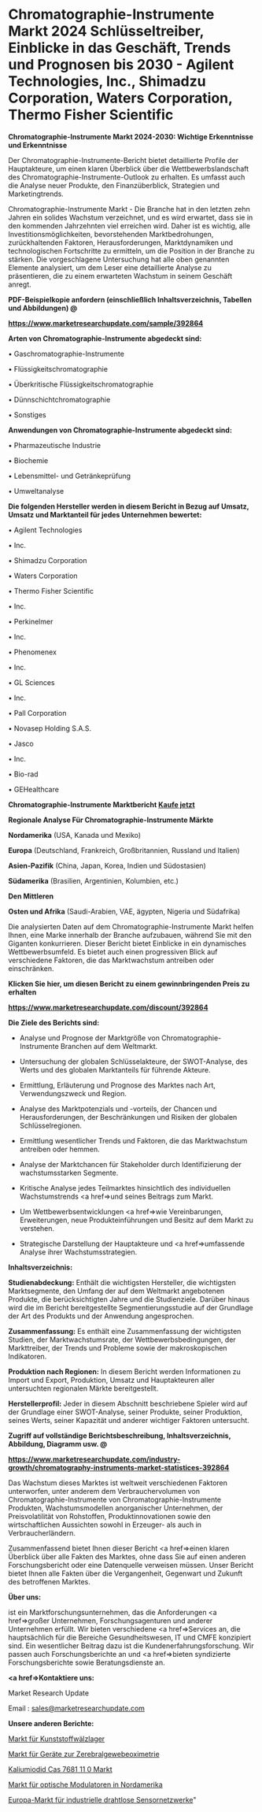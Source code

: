# Chromatographie-Instrumente Markt 2024 Schlüsseltreiber, Einblicke in das Geschäft, Trends und Prognosen bis 2030 - Agilent Technologies, Inc., Shimadzu Corporation, Waters Corporation, Thermo Fisher Scientific

<strong>Chromatographie-Instrumente Markt 2024-2030: Wichtige Erkenntnisse und Erkenntnisse</strong>

Der Chromatographie-Instrumente-Bericht bietet detaillierte Profile der Hauptakteure, um einen klaren Überblick über die Wettbewerbslandschaft des Chromatographie-Instrumente-Outlook zu erhalten. Es umfasst auch die Analyse neuer Produkte, den Finanzüberblick, Strategien und Marketingtrends.

Chromatographie-Instrumente Markt - Die Branche hat in den letzten zehn Jahren ein solides Wachstum verzeichnet, und es wird erwartet, dass sie in den kommenden Jahrzehnten viel erreichen wird. Daher ist es wichtig, alle Investitionsmöglichkeiten, bevorstehenden Marktbedrohungen, zurückhaltenden Faktoren, Herausforderungen, Marktdynamiken und technologischen Fortschritte zu ermitteln, um die Position in der Branche zu stärken. Die vorgeschlagene Untersuchung hat alle oben genannten Elemente analysiert, um dem Leser eine detaillierte Analyse zu präsentieren, die zu einem erwarteten Wachstum in seinem Geschäft anregt.



<strong><b>PDF-Beispielkopie anfordern (einschließlich Inhaltsverzeichnis, Tabellen und Abbildungen) @ </b></strong>

<strong><a href=https://www.marketresearchupdate.com/sample/392864>

<strong>https://www.marketresearchupdate.com/sample/392864</u></a></strong></strong>



<strong>Arten von Chromatographie-Instrumente abgedeckt sind:</strong>

• Gaschromatographie-Instrumente

• Flüssigkeitschromatographie

• Überkritische Flüssigkeitschromatographie

• Dünnschichtchromatographie

• Sonstiges



<strong>Anwendungen von Chromatographie-Instrumente abgedeckt sind:</strong>

• Pharmazeutische Industrie

• Biochemie

• Lebensmittel- und Getränkeprüfung

• Umweltanalyse



<strong>Die folgenden Hersteller werden in diesem Bericht in Bezug auf Umsatz, Umsatz und Marktanteil für jedes Unternehmen bewertet:</strong>

• Agilent Technologies

• Inc.

• Shimadzu Corporation

• Waters Corporation

• Thermo Fisher Scientific

• Inc.

• Perkinelmer

• Inc.

• Phenomenex

• Inc.

• GL Sciences

• Inc.

• Pall Corporation

• Novasep Holding S.A.S.

• Jasco

• Inc.

• Bio-rad

• GEHealthcare



<strong>Chromatographie-Instrumente Marktbericht <a href=https://www.marketresearchupdate.com/buynow/392864>Kaufe jetzt</a></strong>



<strong>Regionale Analyse Für Chromatographie-Instrumente Märkte</strong>



<strong>Nordamerika</strong> (USA, Kanada und Mexiko)



<strong>Europa</strong> (Deutschland, Frankreich, Großbritannien, Russland und Italien)



<strong>Asien-Pazifik</strong> (China, Japan, Korea, Indien und Südostasien)



<strong>Südamerika</strong> (Brasilien, Argentinien, Kolumbien, etc.)



<strong>Den Mittleren</strong> 

<strong>Osten und Afrika</strong> (Saudi-Arabien, VAE, ägypten, Nigeria und Südafrika)

Die analysierten Daten auf dem Chromatographie-Instrumente Markt helfen Ihnen, eine Marke innerhalb der Branche aufzubauen, während Sie mit den Giganten konkurrieren. Dieser Bericht bietet Einblicke in ein dynamisches Wettbewerbsumfeld. Es bietet auch einen progressiven Blick auf verschiedene Faktoren, die das Marktwachstum antreiben oder einschränken.



<strong>Klicken Sie hier, um diesen Bericht zu einem gewinnbringenden Preis zu erhalten
</strong>

<strong><a href=https://www.marketresearchupdate.com/discount/392864>https://www.marketresearchupdate.com/discount/392864</b></u></strong></a>



<strong>Die Ziele des Berichts sind:</strong>

- Analyse und Prognose der Marktgröße von Chromatographie-Instrumente Branchen auf dem Weltmarkt.

- Untersuchung der globalen Schlüsselakteure, der SWOT-Analyse, des Werts und des globalen Marktanteils für führende Akteure.

- Ermittlung, Erläuterung und Prognose des Marktes nach Art, Verwendungszweck und Region.

- Analyse des Marktpotenzials und -vorteils, der Chancen und Herausforderungen, der Beschränkungen und Risiken der globalen Schlüsselregionen.

- Ermittlung wesentlicher Trends und Faktoren, die das Marktwachstum antreiben oder hemmen.

- Analyse der Marktchancen für Stakeholder durch Identifizierung der wachstumsstarken Segmente.

- Kritische Analyse jedes Teilmarktes hinsichtlich des individuellen Wachstumstrends <a href=>und</a> seines Beitrags zum Markt.

- Um Wettbewerbsentwicklungen <a href=>wie</a> Vereinbarungen, Erweiterungen, neue Produkteinführungen und Besitz auf dem Markt zu verstehen.

- Strategische Darstellung der Hauptakteure und <a href=>umfas</a>sende Analyse ihrer Wachstumsstrategien.



<strong>Inhaltsverzeichnis:</strong>



<strong>Studienabdeckung:</strong> Enthält die wichtigsten Hersteller, die wichtigsten Marktsegmente, den Umfang der auf dem Weltmarkt angebotenen Produkte, die berücksichtigten Jahre und die Studienziele. Darüber hinaus wird die im Bericht bereitgestellte Segmentierungsstudie auf der Grundlage der Art des Produkts und der Anwendung angesprochen.



<strong>Zusammenfassung:</strong> Es enthält eine Zusammenfassung der wichtigsten Studien, der Marktwachstumsrate, der Wettbewerbsbedingungen, der Markttreiber, der Trends und Probleme sowie der makroskopischen Indikatoren.



<strong>Produktion nach Regionen:</strong> In diesem Bericht werden Informationen zu Import und Export, Produktion, Umsatz und Hauptakteuren aller untersuchten regionalen Märkte bereitgestellt.



<strong>Herstellerprofil:</strong> Jeder in diesem Abschnitt beschriebene Spieler wird auf der Grundlage einer SWOT-Analyse, seiner Produkte, seiner Produktion, seines Werts, seiner Kapazität und anderer wichtiger Faktoren untersucht.



<strong><b>Zugriff auf vollständige Berichtsbeschreibung, Inhaltsverzeichnis, Abbildung, Diagramm usw. @ </b></strong>

<strong><a href=https://www.marketresearchupdate.com/industry-growth/chromatography-instruments-market-statistices-392864>https://www.marketresearchupdate.com/industry-growth/chromatography-instruments-market-statistices-392864</a></strong>

Das Wachstum dieses Marktes ist weltweit verschiedenen Faktoren unterworfen, unter anderem dem Verbrauchervolumen von Chromatographie-Instrumente von Chromatographie-Instrumente Produkten, Wachstumsmodellen anorganischer Unternehmen, der Preisvolatilität von Rohstoffen, Produktinnovationen sowie den wirtschaftlichen Aussichten sowohl in Erzeuger- als auch in Verbraucherländern.

Zusammenfassend bietet Ihnen dieser Bericht <a href=>einen</a> klaren Überblick über alle Fakten des Marktes, ohne dass Sie auf einen anderen Forschungsbericht oder eine Datenquelle verweisen müssen. Unser Bericht bietet Ihnen alle Fakten über die Vergangenheit, Gegenwart und Zukunft des betroffenen Marktes.



<strong>Über uns:</strong>

 ist ein Marktforschungsunternehmen, das die Anforderungen <a href=>großer</a> Unternehmen, Forschungsagenturen und anderer Unternehmen erfüllt. Wir bieten verschiedene <a href=>Services</a> an, die hauptsächlich für die Bereiche Gesundheitswesen, IT und CMFE konzipiert sind. Ein wesentlicher Beitrag dazu ist die Kundenerfahrungsforschung. Wir passen auch Forschungsberichte an und <a href=>bieten</a> syndizierte Forschungsberichte sowie Beratungsdienste an.



<strong><a href=>Kontaktiere uns:</a></strong>

Market Research Update

Email : sales@marketresearchupdate.com



<strong>Unsere anderen Berichte:</strong>

<a href=https://www.linkedin.com/pulse/plastic-rolling-bearings-market-expected-witness>Markt für Kunststoffwälzlager</a>

<a href=https://www.linkedin.com/pulse/cerebral-tissue-oximetry-device-market-size>Markt für Geräte zur Zerebralgewebeoximetrie</a>

<a href=https://www.linkedin.com/pulse/potassium-iodide-cas-7681-11-0-market-2023-remarking>Kaliumiodid Cas 7681 11 0 Markt</a>

<a href=https://www.linkedin.com/pulse/north-america-optical-modulators-market-report-covers>Markt für optische Modulatoren in Nordamerika</a>

<a href=https://www.linkedin.com/pulse/europe-industrial-wireless-sensor-networks-market-9xisf/>Europa-Markt für industrielle drahtlose Sensornetzwerke</a>"
